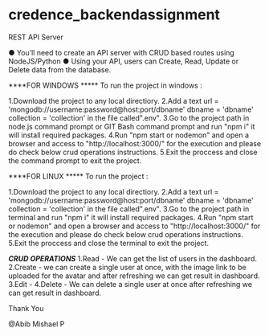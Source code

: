 # credence_backendassignment
REST API Server 

● You’ll need to create an API server with CRUD based routes using NodeJS/Python 
● Using your API, users can Create, Read, Update or Delete data from the database.

****FOR WINDOWS ***** 
To run the project in windows : 

1.Download the project to any local directiory.
2.Add a text 
    url = 'mongodb://username:password@host:port/dbname'
    dbname = 'dbname'
    collection = 'collection'
in the file called".env".
3.Go to the project path in node.js command prompt or GIT Bash command prompt and run "npm i" it will install required packages.
4.Run "npm start or nodemon" and open a browser and access to "http://localhost:3000/" for the execution and please do check below crud operations instructions.
5.Exit the proccess and close the command prompt to exit the project.

****FOR LINUX ***** 
To run the project :

1.Download the project to any local directiory.
2.Add a text 
    url = 'mongodb://username:password@host:port/dbname'
    dbname = 'dbname'
    collection = 'collection'
in the file called".env".
3.Go to the project path in terminal and run "npm i" it will install required packages.
4.Run "npm start or nodemon" and open a browser and access to "http://localhost:3000/" for the execution and please do check below crud operations instructions.
5.Exit the proccess and close the terminal to exit the project.

*****CRUD OPERATIONS*****
1.Read - We can get the list of users in the dashboard.
2.Create - we can create a single user at once, with the image link to be uploaded for the avatar and after refreshing we can get result in dashboard.
3.Edit - 
4.Delete - We can delete a single user at once after refreshing we can get result in dashboard.

Thank You

@Abib Mishael P
